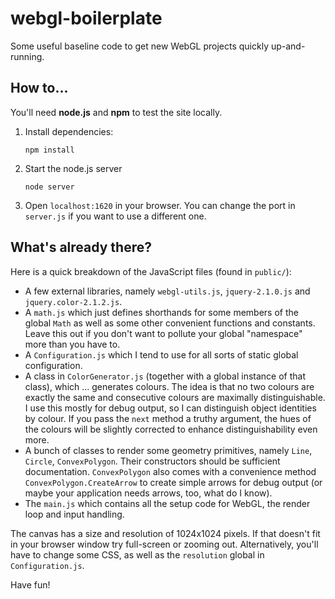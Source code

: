 webgl-boilerplate
=================

Some useful baseline code to get new WebGL projects quickly up-and-running.

## How to...

You'll need **node.js** and **npm** to test the site locally.

 1. Install dependencies:

        npm install

 2. Start the node.js server

        node server

 3. Open `localhost:1620` in your browser. You can change the port in `server.js` if you want to use a different one.

## What's already there?

Here is a quick breakdown of the JavaScript files (found in `public/`):

- A few external libraries, namely `webgl-utils.js`, `jquery-2.1.0.js` and `jquery.color-2.1.2.js`.
- A `math.js` which just defines shorthands for some members of the global `Math` as well as some other convenient functions and constants. Leave this out if you don't want to pollute your global "namespace" more than you have to.
- A `Configuration.js` which I tend to use for all sorts of static global configuration.
- A class in `ColorGenerator.js` (together with a global instance of that class), which ... generates colours. The idea is that no two colours are exactly the same and consecutive colours are maximally distinguishable. I use this mostly for debug output, so I can distinguish object identities by colour. If you pass the `next` method a truthy argument, the hues of the colours will be slightly corrected to enhance distinguishability even more.
- A bunch of classes to render some geometry primitives, namely `Line`, `Circle`, `ConvexPolygon`. Their constructors should be sufficient documentation. `ConvexPolygon` also comes with a convenience method `ConvexPolygon.CreateArrow` to create simple arrows for debug output (or maybe your application needs arrows, too, what do I know).
- The `main.js` which contains all the setup code for WebGL, the render loop and input handling.

The canvas has a size and resolution of 1024x1024 pixels. If that doesn't fit in your browser window try full-screen or zooming out. Alternatively, you'll have to change some CSS, as well as the `resolution` global in `Configuration.js`.

Have fun!
